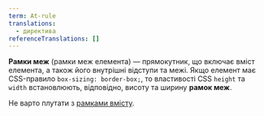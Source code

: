 ```yaml
---
term: At-rule
translations:
  - директива
referenceTranslations: []
---
```


**Рамки меж** (рамки меж елемента) — прямокутник, що включає вміст елемента, а також його внутрішні відступи та межі. Якщо елемент має CSS-правило `box-sizing: border-box;`, то властивості CSS `height` та `width` встановлюють, відповідно, висоту та ширину **рамок меж**.

Не варто плутати з [рамками вмісту](/terms/Content%20box).